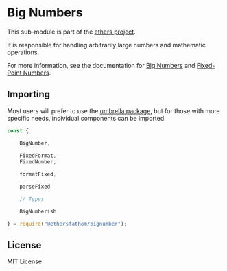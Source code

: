 Big Numbers
===========

This sub-module is part of the [ethers project](https://github.com/Into-the-Fathom/ethers.js).

It is responsible for handling arbitrarily large numbers and mathematic operations.

For more information, see the documentation for [Big Numbers](https://docs.ethers.io/v5/api/utils/bignumber/)
and [Fixed-Point Numbers](https://docs.ethers.io/v5/api/utils/fixednumber/).


Importing
---------

Most users will prefer to use the [umbrella package](https://www.npmjs.com/package/ethersfathom),
but for those with more specific needs, individual components can be imported.

```javascript
const {

    BigNumber,

    FixedFormat,
    FixedNumber,

    formatFixed,

    parseFixed

    // Types

    BigNumberish

} = require("@ethersfathom/bignumber");
```


License
-------

MIT License
